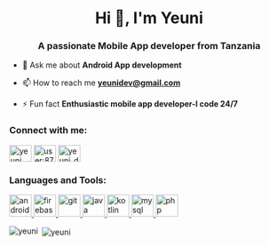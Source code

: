 <h1 align="center">Hi 👋, I'm Yeuni</h1>
<h3 align="center">A passionate Mobile App developer from Tanzania</h3>

- 💬 Ask me about **Android App development**

- 📫 How to reach me **yeunidev@gmail.com**

- ⚡ Fun fact **Enthusiastic mobile app developer-I code 24/7**

<p align="left">
<h3 align="left">Connect with me:</h3>
<a href="https://linkedin.com/in/yeuni gilbert" target="blank"><img align="center" src="https://cdn.jsdelivr.net/npm/simple-icons@3.0.1/icons/linkedin.svg" alt="yeuni gilbert" height="30" width="40" /></a>
<a href="https://stackoverflow.com/users/user:8748934" target="blank"><img align="center" src="https://cdn.jsdelivr.net/npm/simple-icons@3.0.1/icons/stackoverflow.svg" alt="user:8748934" height="30" width="40" /></a>
<a href="https://instagram.com/yeuni_dev" target="blank"><img align="center" src="https://cdn.jsdelivr.net/npm/simple-icons@3.0.1/icons/instagram.svg" alt="yeuni_dev" height="30" width="40" /></a>
</p>

<h3 align="left">Languages and Tools:</h3>
<p align="left"> <a href="https://developer.android.com" target="_blank"> <img src="https://devicons.github.io/devicon/devicon.git/icons/android/android-original-wordmark.svg" alt="android" width="40" height="40"/> </a> <a href="https://firebase.google.com/" target="_blank"> <img src="https://www.vectorlogo.zone/logos/firebase/firebase-icon.svg" alt="firebase" width="40" height="40"/> </a> <a href="https://git-scm.com/" target="_blank"> <img src="https://www.vectorlogo.zone/logos/git-scm/git-scm-icon.svg" alt="git" width="40" height="40"/> </a> <a href="https://www.java.com" target="_blank"> <img src="https://devicons.github.io/devicon/devicon.git/icons/java/java-original-wordmark.svg" alt="java" width="40" height="40"/> </a> <a href="https://kotlinlang.org" target="_blank"> <img src="https://www.vectorlogo.zone/logos/kotlinlang/kotlinlang-icon.svg" alt="kotlin" width="40" height="40"/> </a> <a href="https://www.mysql.com/" target="_blank"> <img src="https://devicons.github.io/devicon/devicon.git/icons/mysql/mysql-original-wordmark.svg" alt="mysql" width="40" height="40"/> </a> <a href="https://www.php.net" target="_blank"> <img src="https://devicons.github.io/devicon/devicon.git/icons/php/php-original.svg" alt="php" width="40" height="40"/> </a> </p>

<p><img align="left" src="https://github-readme-stats.vercel.app/api/top-langs/?username=yeuni&layout=compact" alt="yeuni" /></p>

<p>&nbsp;<img align="center" src="https://github-readme-stats.vercel.app/api?username=yeuni&show_icons=true" alt="yeuni" /></p>
